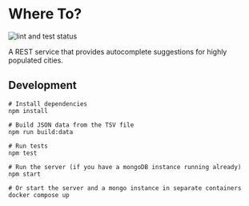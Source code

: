 # Where To?

![lint and test status](https://github.com/lvmbdv/where-to/actions/workflows/lint-and-test.yml/badge.svg)

A REST service that provides autocomplete suggestions for highly populated cities.

## Development

```shell
# Install dependencies
npm install

# Build JSON data from the TSV file
npm run build:data

# Run tests
npm test

# Run the server (if you have a mongoDB instance running already)
npm start

# Or start the server and a mongo instance in separate containers
docker compose up
```